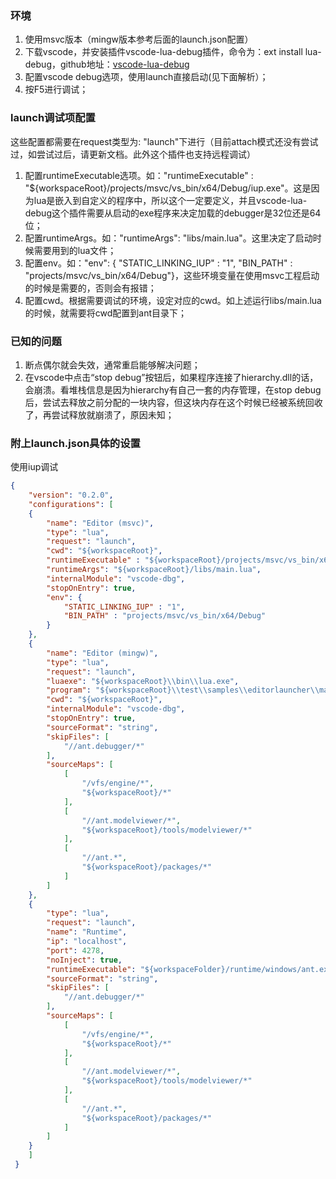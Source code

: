 ### 环境
1. 使用msvc版本（mingw版本参考后面的launch.json配置）
2. 下载vscode，并安装插件vscode-lua-debug插件，命令为：ext install lua-debug，github地址：[vscode-lua-debug](https://github.com/actboy168/vscode-lua-debug)
3. 配置vscode debug选项，使用launch直接启动(见下面解析）；
4. 按F5进行调试；

### launch调试项配置
这些配置都需要在request类型为: "launch"下进行（目前attach模式还没有尝试过，如尝试过后，请更新文档。此外这个插件也支持远程调试）
1. 配置runtimeExecutable选项。如："runtimeExecutable" : "${workspaceRoot}/projects/msvc/vs_bin/x64/Debug/iup.exe"。这是因为lua是嵌入到自定义的程序中，所以这个一定要定义，并且vscode-lua-debug这个插件需要从启动的exe程序来决定加载的debugger是32位还是64位；
2. 配置runtimeArgs。如："runtimeArgs": "libs/main.lua"。这里决定了启动时候需要用到的lua文件；
3. 配置env。如："env": { "STATIC_LINKING_IUP" : "1", "BIN_PATH" : "projects/msvc/vs_bin/x64/Debug"}，这些环境变量在使用msvc工程启动的时候是需要的，否则会有报错；
4. 配置cwd。根据需要调试的环境，设定对应的cwd。如上述运行libs/main.lua的时候，就需要将cwd配置到ant目录下；


### 已知的问题
1. 断点偶尔就会失效，通常重启能够解决问题；
2. 在vscode中点击“stop debug”按钮后，如果程序连接了hierarchy.dll的话，会崩溃。看堆栈信息是因为hierarchy有自己一套的内存管理，在stop debug后，尝试去释放之前分配的一块内容，但这块内存在这个时候已经被系统回收了，再尝试释放就崩溃了，原因未知；


### 附上launch.json具体的设置
使用iup调试
``` json
{
    "version": "0.2.0",
    "configurations": [
    {
        "name": "Editor (msvc)",
        "type": "lua",
        "request": "launch",        
        "cwd": "${workspaceRoot}",  
        "runtimeExecutable" : "${workspaceRoot}/projects/msvc/vs_bin/x64/Debug/iup.exe",
        "runtimeArgs": "${workspaceRoot}/libs/main.lua", 
        "internalModule": "vscode-dbg",      
        "stopOnEntry": true,
        "env": {
            "STATIC_LINKING_IUP" : "1",
            "BIN_PATH" : "projects/msvc/vs_bin/x64/Debug"
        }
    },
    {
        "name": "Editor (mingw)",
        "type": "lua",
        "request": "launch",
        "luaexe": "${workspaceRoot}\\bin\\lua.exe",
        "program": "${workspaceRoot}\\test\\samples\\editorlauncher\\main.lua",
        "cwd": "${workspaceRoot}",
        "internalModule": "vscode-dbg",
        "stopOnEntry": true,
        "sourceFormat": "string",
        "skipFiles": [
            "//ant.debugger/*"
        ],
        "sourceMaps": [
            [
                "/vfs/engine/*",
                "${workspaceRoot}/*"
            ],
            [
                "//ant.modelviewer/*",
                "${workspaceRoot}/tools/modelviewer/*"
            ],
            [
                "//ant.*",
                "${workspaceRoot}/packages/*"
            ]
        ]
    },
    {
        "type": "lua",
        "request": "launch",
        "name": "Runtime",
        "ip": "localhost",
        "port": 4278,
        "noInject": true,
        "runtimeExecutable": "${workspaceFolder}/runtime/windows/ant.exe",
        "sourceFormat": "string",
        "skipFiles": [
            "//ant.debugger/*"
        ],
        "sourceMaps": [
            [
                "/vfs/engine/*",
                "${workspaceRoot}/*"
            ],
            [
                "//ant.modelviewer/*",
                "${workspaceRoot}/tools/modelviewer/*"
            ],
            [
                "//ant.*",
                "${workspaceRoot}/packages/*"
            ]
        ]
    }
    ]
 }
```

